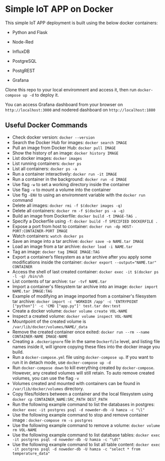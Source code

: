 # Simple IoT APP on Docker

This simple IoT APP deployment is built using the below docker containers:

* Python and Flask

* Node-Red

* InfluxDB

* PostgreSQL

* PostgREST

* Grafana

Clone this repo to your local enviromnent and access it, then run `docker-compose up -d` to deploy it.

You can access Grafana dashboard from your browser on `http://localhost:3000` and nodered dashboard on `http://localhost:1880`

## Useful Docker Commands

* Check docker version: `docker --version`
* Search the Docker Hub for images: `docker search IMAGE`
* Pull an image from Docker Hub: `docker pull IMAGE`
* Show the history of an image: `docker history IMAGE`
* List docker images: `docker images`
* List running containers: `docker ps`
* List all containers: `docker ps -a`
* Run a container interactively: `docker run -it IMAGE`
* Run a container in the background: `docker run -d IMAGE`
* Use flag `-w` to set a working directory inside the container
* Use flag `-v` to mount a volume into the container
* Use flg `-ENV` to using an enviromnent variable with the `docker run` command
* Delete all images: `docker rmi -f $(docker images -q)`
* Delete all containers: `docker rm -f $(docker ps -a -q)`
* Build an image from Dockerfile: `docker build -t IMAGE-TAG .`
* Specify a Dockerfile using `-f`: `docker build -f SPECIFIED DOCKERFILE .`
* Expose a port from host to container: `docker run -dp HOST-PORT:CONTAINER-PORT IMAGE`
* Watch containers: `watch docker ps`
* Save an image into a tar archive: `docker save -o NAME.tar IMAGE`
* Load an image from a tar archive: `docker load -i NAME.tar`
* Tag an image: `docker tag IMAGE IMAGE:TAG`
* Export a container’s filesystem as a tar archive after you apply some modifications inside the container: `docker export --output="NAME.tar" CONTAINER`
* Access the shell of last created container: `docker exec -it $(docker ps -l -q) /bin/sh`
* List contents of tar archive: `tar -tvf NAME.tar`
* Import a container's filesystem tar archive into an image: `docker import NAME.tar IMAGE:TAG`
* Example of modifying an image imported from a container's filesystem tar archive: `docker import -c 'WORKDIR /app' -c 'ENTRYPOINT ["python"]' -c 'CMD ["app.py"]' test.tar dev:test`
* Create a docker volume: `docker volume create VOL-NAME`
* Inspect a created volume: `docker volume inspect VOL-NAME`
* Mountpoint of the created volume is `/var/lib/docker/volumes/NAME/_data`
* Remove the created container once exited: `docker run --rm --name CONTAINER-NAME IMAGE-NAME`
* Creating a `.dockerignore` file in the same `Dockerfile` level, and listing file names inside it, will ignore copying these files into the docker image you build.
* Run a `docker-compose.yml` file using `docker-compose up`. If you want to run it in detach mode, use `docker-compose up -d`
* Run `docker-compose down` to kill everything created by `docker-compose`. However, any created volumes will still retain. To auto remove created volumes, you can use the flag `-v`
* Volumes created and mounted with containers can be found in `/var/lib/docker/volumes` directory.
* Copy files/folders between a container and the local filesystem using `docker cp CONTAINER_NAME:SRC_PATH DEST_PATH`
* Run the following example command to list the databases in postgres: `docker exec -it postgres psql -d noweder-db -U hamza -c "\l"`
* Use the following example command to stop and remove container image : `docker-compose rm -s postgres`
* Use the following example command to remove a volume: `docker volume rm VOL-NAME`
* Use the following example command to list database tables: `docker exec -it postgres psql -d noweder-db -U hamza -c "\dt"`
* Use the following example command to list all table content: `docker exec -it postgres psql -d noweder-db -U hamza -c "select * from temperature_data"`